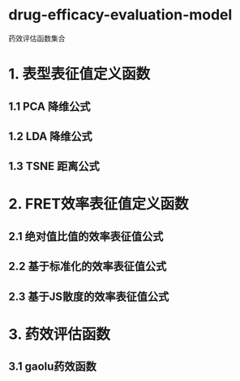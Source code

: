 # drug-efficacy-evaluation-model
药效评估函数集合
# 1. 表型表征值定义函数
## 1.1 PCA 降维公式
## 1.2 LDA 降维公式
## 1.3 TSNE 距离公式
# 2. FRET效率表征值定义函数
## 2.1 绝对值比值的效率表征值公式
## 2.2 基于标准化的效率表征值公式
## 2.3 基于JS散度的效率表征值公式
# 3. 药效评估函数
## 3.1 gaolu药效函数
